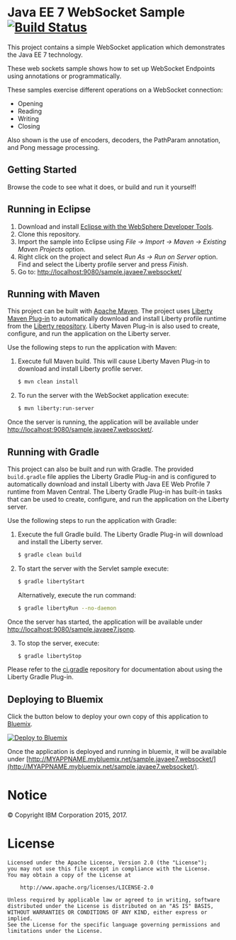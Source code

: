Java EE 7 WebSocket Sample [![Build Status](https://travis-ci.org/WASdev/sample.javaee7.websocket.svg?branch=master)](https://travis-ci.org/WASdev/sample.javaee7.websocket)
==============

This project contains a simple WebSocket application which demonstrates the Java EE 7 technology.

These web sockets sample shows how to set up WebSocket Endpoints using annotations or programmatically.

These samples exercise different operations on a WebSocket connection:

- Opening
- Reading
- Writing
- Closing

Also shown is the use of encoders, decoders, the PathParam annotation, and Pong message processing.

## Getting Started

Browse the code to see what it does, or build and run it yourself!


## Running in Eclipse

1. Download and install [Eclipse with the WebSphere Developer Tools](https://developer.ibm.com/wasdev/downloads/liberty-profile-using-eclipse/).
2. Clone this repository.
3. Import the sample into Eclipse using *File -> Import -> Maven -> Existing Maven Projects* option.
4. Right click on the project and select *Run As -> Run on Server* option. Find and select the Liberty profile server and press *Finish*.
5. Go to: [http://localhost:9080/sample.javaee7.websocket/](http://localhost:9080/sample.javaee7.websocket/)

## Running with Maven

This project can be built with [Apache Maven](http://maven.apache.org/). The project uses [Liberty Maven Plug-in](https://github.com/WASdev/ci.maven) to automatically download and install Liberty profile runtime from the [Liberty repository](https://developer.ibm.com/wasdev/downloads/). Liberty Maven Plug-in is also used to create, configure, and run the application on the Liberty server.

Use the following steps to run the application with Maven:

1. Execute full Maven build. This will cause Liberty Maven Plug-in to download and install Liberty profile server.
    ```bash
    $ mvn clean install
    ```

2. To run the server with the WebSocket application execute:
    ```bash
    $ mvn liberty:run-server
    ```

Once the server is running, the application will be available under [http://localhost:9080/sample.javaee7.websocket/](http://localhost:9080/sample.javaee7.websocket/).

## Running with Gradle

This project can also be built and run with Gradle. The provided `build.gradle` file applies the Liberty Gradle Plug-in and is configured to automatically download and install Liberty with Java EE Web Profile 7 runtime from Maven Central. The Liberty Gradle Plug-in has built-in tasks that can be used to create, configure, and run the application on the Liberty server.

Use the following steps to run the application with Gradle:

1. Execute the full Gradle build. The Liberty Gradle Plug-in will download and install the Liberty server.
    ```bash
    $ gradle clean build
    ```

2. To start the server with the Servlet sample execute:
    ```bash
    $ gradle libertyStart
    ```

    Alternatively, execute the run command:
    ```bash
    $ gradle libertyRun --no-daemon
    ```

Once the server has started, the application will be available under [http://localhost:9080/sample.javaee7.jsonp](http://localhost:9080/sample.javaee7.jsonp).

3. To stop the server, execute:
    ```bash
    $ gradle libertyStop
    ```  

Please refer to the [ci.gradle](http://github.com/WASDev/ci.gradle) repository for documentation about using the Liberty Gradle Plug-in.


## Deploying to Bluemix

Click the button below to deploy your own copy of this application to [Bluemix](https://bluemix.net).

[![Deploy to Bluemix](https://bluemix.net/deploy/button.png)](https://bluemix.net/deploy?repository=https://github.com/WASdev/sample.javaee7.websocket)

Once the application is deployed and running in bluemix, it will be available under
[http://MYAPPNAME.mybluemix.net/sample.javaee7.websocket/](http://MYAPPNAME.mybluemix.net/sample.javaee7.websocket/).

# Notice

© Copyright IBM Corporation 2015, 2017.

# License

```text
Licensed under the Apache License, Version 2.0 (the "License");
you may not use this file except in compliance with the License.
You may obtain a copy of the License at

    http://www.apache.org/licenses/LICENSE-2.0

Unless required by applicable law or agreed to in writing, software
distributed under the License is distributed on an "AS IS" BASIS,
WITHOUT WARRANTIES OR CONDITIONS OF ANY KIND, either express or implied.
See the License for the specific language governing permissions and
limitations under the License.
````

[Liberty Maven Plug-in]: https://github.com/WASdev/ci.maven
